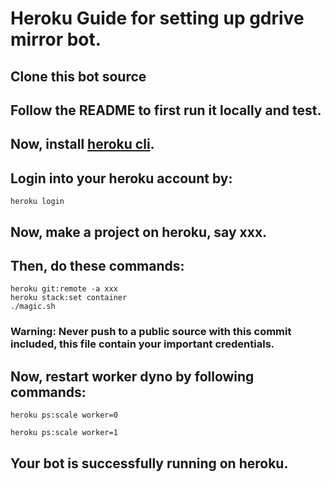 # Heroku Guide for setting up gdrive mirror bot.

## Clone this bot source

## Follow the README to first run it locally and test.

## Now, install [heroku cli](https://devcenter.heroku.com/articles/heroku-cli).

## Login into your heroku account by:
	heroku login

## Now, make a project on heroku, say xxx.

## Then, do these commands:
	heroku git:remote -a xxx
	heroku stack:set container
	./magic.sh

### Warning: Never push to a public source with this commit included, this file contain your important credentials.

## Now, restart worker dyno by following commands:
	heroku ps:scale worker=0
	
	heroku ps:scale worker=1

## Your bot is successfully running on heroku.
